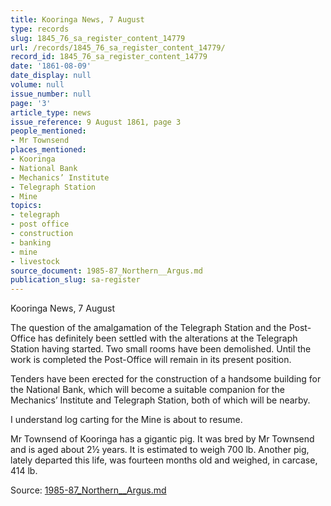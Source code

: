 ```yaml
---
title: Kooringa News, 7 August
type: records
slug: 1845_76_sa_register_content_14779
url: /records/1845_76_sa_register_content_14779/
record_id: 1845_76_sa_register_content_14779
date: '1861-08-09'
date_display: null
volume: null
issue_number: null
page: '3'
article_type: news
issue_reference: 9 August 1861, page 3
people_mentioned:
- Mr Townsend
places_mentioned:
- Kooringa
- National Bank
- Mechanics’ Institute
- Telegraph Station
- Mine
topics:
- telegraph
- post office
- construction
- banking
- mine
- livestock
source_document: 1985-87_Northern__Argus.md
publication_slug: sa-register
---
```


Kooringa News, 7 August

The question of the amalgamation of the Telegraph Station and the Post-Office has definitely been settled with the alterations at the Telegraph Station having started.  Two small rooms have been demolished.  Until the work is completed the Post-Office will remain in its present position.

Tenders have been erected for the construction of a handsome building for the National Bank, which will become a suitable companion for the Mechanics’ Institute and Telegraph Station, both of which will be nearby.

I understand log carting for the Mine is about to resume.

Mr Townsend of Kooringa has a gigantic pig.  It was bred by Mr Townsend and is aged about 2½ years.  It is estimated to weigh 700 lb.  Another pig, lately departed this life, was fourteen months old and weighed, in carcase, 414 lb.

Source: [1985-87_Northern__Argus.md](/downloads/markdown/1985-87_Northern__Argus.md)
